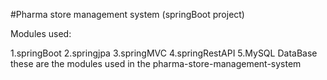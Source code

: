 #Pharma store management system (springBoot project)

Modules used:

1.springBoot
2.springjpa
3.springMVC
4.springRestAPI
5.MySQL DataBase
these are the modules used in the pharma-store-management-system

